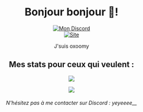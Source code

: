 <h1 align="center">Bonjour bonjour 👋!</h1>
<div align="center">
  <a href="https://discord.gg/E8g7wA5sdP" target="_blank"><img src="https://img.shields.io/badge/Discord-gray?style=for-the-badge&logo=discord" alt="Mon Discord" /></a>
  <br />
  <a href="https://oxoomy.fr" target="_blank"><img src="https://img.shields.io/badge/Site-friezer.eu-red?style=for-the-badge&logo=safari" alt="Site" /></a>
</div>
<p align="center">J'suis oxoomy</p>
<h2 align="center">Mes stats pour ceux qui veulent :</h2>
<a href="#"><p align="center"><img src="https://github-readme-stats.vercel.app/api?username=oxoomy&theme=material-palenight&show_icons=true"></p></a>
<a href="#"><p align="center"><img src="https://github-readme-stats.vercel.app/api/top-langs/?username=oxoomy&layout=compact&theme=material-palenight"></p></a>
<h6 align="center">N'hésitez pas à me contacter sur Discord : yeyeeee__</h6>
